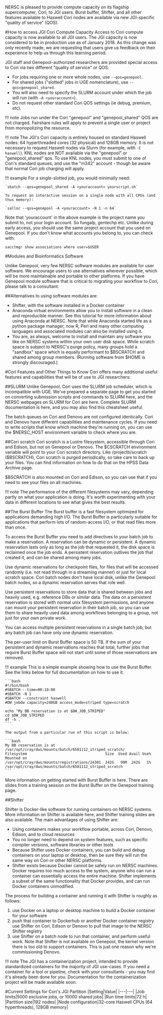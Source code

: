 NERSC is pleased to provide compute capacity on its flagship supercomputer, Cori, to JGI users. Burst buffer, Shifter, and all other features available to Haswell Cori nodes are available via new JGI-specific "quality of service" (QOS).

#How to access JGI Cori Compute Capacity
Access to Cori compute capacity is now available to all JGI users. The JGI capacity is now considered to be in production use as of January 2018. As this change was only recently made, we are requesting that users give us feedback on their experience to help us through this learning period.

JGI staff and Genepool-authorized researchers are provided special access to Cori via two different "quality of service" or QOS.

* For jobs requiring one or more whole nodes, use `--qos=genepool`.
* For shared jobs ("slotted" jobs in UGE nomenclature), use `--qos=genepool_shared`.
* You will also need to specify the SLURM account under which the job will run (with `-A <youraccount>`).
* Do not request other standard Cori QOS settings (ie debug, premium, etc).

!!! note
	Jobs run under the Cori "genepool" and "genepool_shared" QOS are not charged. Fairshare rules will apply to prevent a single user or project from monopolizing the resource.

!!! note
	The JGI's Cori capacity is entirely housed on standard Haswell nodes: 64 hyperthreaded cores (32 physical) and 128GB memory. It is not necessary to request Haswell nodes via Slurm (for example, with `-C haswell`). KNL nodes are NOT available via the "genepool" or "genepool_shared" qos. To use KNL nodes, you must submit to one of Cori's standard queues, and use the "m342" account - though be aware that normal Cori job charging will apply.

!!! example
	For a single-slotted job, you would minimally need:

	`sbatch --qos=genepool_shared -A <youraccount> yourscript.sh`

	To request an interactive session on a single node with all CPUs (and thus memory):

	`salloc --qos=genepool -A <youraccount> -N 1 -n 64`

Note that 'youraccount' in the above example is the project name you submit to, not your login account. So fungalp, gentechp etc. Unlike during early access, you should use the same project account that you used on Genepool. If you don't know what accounts you belong to, you can check with:

`sacctmgr show associations where user=$USER`


#Modules and Bioinformatics Software

Unlike Genepool, very few NERSC software modules are available for user software. We encourage users to use alternatives wherever possible, which will be more maintainable and portable to other platforms. If you have Genepool module software that is critical to migrating your workflow to Cori, please talk to a consultant.

##Alternatives to using software modules are:

* Shifter, with the software installed in a Docker container
* Anaconda virtual environments allow you to install software in a clean and reproducible manner. See this tutorial for more information about using Anaconda at NERSC. Note that while Anaconda started life as a python package manager, now R, Perl and many other computing languages and associated modules can also be installed using it.
* You are, as always, welcome to install and maintain any software you like on NERSC systems within your own user disk space. While scratch space is subject to NERSC's purge policy, many groups hold a "sandbox" space which is equally performant to $BSCRATCH and shared among group members. (Running software from $HOME is strongly discouraged.)

#Cori Features and Other Things to Know
Cori offers many additional useful features and capabilities that will be of use to JGI researchers:

##SLURM
Unlike Genepool, Cori uses the SLURM job scheduler, which is incompatible with UGE. We've prepared a separate page to get you started on converting submission scripts and commands to SLURM here, and the NERSC webpages on SLURM for Cori are here. Complete SLURM documentation is here, and you may also find this cheatsheet useful.

The batch queues on Cori and Denovo are not configured identically. Cori and Denovo have different capabilities and maintenance cycles. If you need to write scripts that know which machine they're running on, you can use the $NERSC_HOST environment variable to check where you are.

##Cori scratch
Cori scratch is a Lustre filesystem, accessible through Cori and Edison, but not on Genepool or Denovo. The \$CSCRATCH environment variable will point to your Cori scratch directory. Like /projectb/scratch (\$BSCRATCH), Cori scratch is purged periodically, so take care to back up your files. You can find information on how to do that on the HPSS Data Archive page.

\$BSCRATCH is also mounted on Cori and Edison, so you can use that if you need to see your files on all machines.

!!! note
	The performance of the different filesystems may vary, depending partly on what your application is doing. It's worth experimenting with your data in different locations to see what gives the best results.

##The Burst Buffer
The Burst buffer is a fast filesystem optimized for applications demanding high I/O. The Burst Buffer is particularly suitable for applications that perform lots of random-access I/O, or that read files more than once.

To access the Burst Buffer you need to add directives to your batch job to make a reservation. A reservation can be dynamic or persistent. A dynamic reservation lasts only as long as the job that requested it, the disk space is reclaimed once the job ends. A persistent reservation outlives the job that created it, and can be shared among many jobs.

Use dynamic reservations for checkpoint files, for files that will be accessed randomly (i.e. not read through in a streaming manner) or just for local scratch space. Cori batch nodes don't have local disk, unlike the Genepool batch nodes, so a dynamic reservation serves that role well.

Use persistent reservations to store data that is shared between jobs and heavily used, e.g. reference DBs or similar data. The data on a persistent reservation is stored with normal unix filesystem permissions, and anyone can mount your persistent reservation in their batch job, so you can use them to share heavily used data among workflows belonging to a group, not just for your own private work.

You can access multiple persistent reservations in a single batch job, but any batch job can have only one dynamic reservation.

The per-user limit on Burst Buffer space is 50 TB. If the sum of your persistent and dynamic reservations reaches that total, further jobs that require Burst Buffer space will not start until some of those reservations are removed.

!!! example
	This is a simple example showing how to use the Burst Buffer. See the links below for full documentation on how to use it.

	```bash
	#!/bin/bash
	#SBATCH --time=00:10:00
	#SBATCH -N 1
	#SBATCH --constraint haswell
	#DW jobdw capacity=240GB access_mode=striped type=scratch

	echo "My BB reservation is at $DW_JOB_STRIPED"
	cd $DW_JOB_STRIPED
	df -h .
	```

	The output from a particular run of this script is below:

	```bash
	My BB reservation is at /var/opt/cray/dws/mounts/batch/6501112_striped_scratch/
	Filesystem                                    Size  Used Avail Use% Mounted on
	/var/opt/cray/dws/mounts/registrations/24301  242G   99M  242G   1% /var/opt/cray/dws/mounts/batch/6501112_striped_scratch
	```

More information on getting started with Burst Buffer is here. There are slides from a training session on the Burst Buffer on the Genepool training page.

##Shifter

Shifter is Docker-like software for running containers on NERSC systems. More information on Shifter is available here, and Shifter training slides are also available. The main advantages of using Shifter are:

* Using containers makes your workflow portable, across Cori, Denovo, Edison, and to cloud resources
* You no longer need to depend on system features, such as specific compiler versions, software libraries or other tools
* Because Shifter uses Docker containers, you can build and debug containers on your laptop or desktop, then be sure they will run the same way on Cori or other NERSC platforms.
* Shifter exists because Docker cannot be safely run on NERSC machines. Docker requires too much access to the system, anyone who can run a container can essentially access the entire machine. Shifter implements a subset of the same functionality that Docker provides, and can run Docker containers unmodified.

The process for building a container and running it with Shifter is roughly as follows:

1. use Docker on a laptop or desktop machine to build a Docker container for your software
2. push that container to Dockerhub or another Docker container registry
use Shifter on Cori, Edison or Denovo to pull that image to the NERSC Shifter registry
3. use Shifter on a batch node to run that container, and perform useful work.
Note that Shifter is not available on Genepool, the kernel version there is too old to support containers. This is just one reason why we're commissioning Denovo.

!!! note
	The JGI has a containerization project, intended to provide standardized containers for the majority of JGI use-cases. If you need a container for a tool or pipeline, check with your consultants - you may find it's already been done for you. Documentation for the containerization project will be made available soon.

#Current Settings for Cori's JGI Partition
|Setting|Value|
|---|---|
|Job limits|5000 exclusive jobs, or 10000 shared jobs|
|Run time limits|72 h|
|Partition size|192 nodes|
|Node configuration|32-core Haswell CPUs (64 hyperthreads), 128GB memory|
